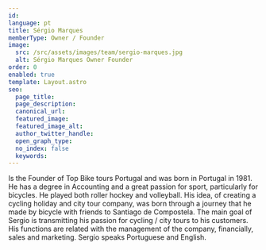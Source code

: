 ```yaml
---
id:
language: pt
title: Sérgio Marques
memberType: Owner / Founder
image:
  src: /src/assets/images/team/sergio-marques.jpg
  alt: Sérgio Marques Owner Founder
order: 0
enabled: true
template: Layout.astro
seo:
  page_title:
  page_description:
  canonical_url:
  featured_image:
  featured_image_alt:
  author_twitter_handle:
  open_graph_type:
  no_index: false
  keywords:
---
```


Is the Founder of Top Bike tours Portugal and was born in Portugal in 1981. He
has a degree in Accounting and a great passion for sport, particularly for
bicycles. He played both roller hockey and volleyball. His idea, of creating a
cycling holiday and city tour company, was born through a journey that he made
by bicycle with friends to Santiago de Compostela. The main goal of Sergio is
transmitting his passion for cycling / city tours to his customers. His
functions are related with the management of the company, financially, sales and
marketing. Sergio speaks Portuguese and English.

